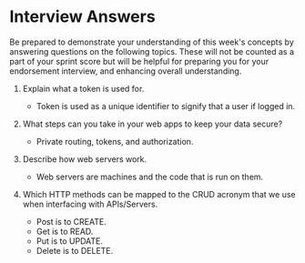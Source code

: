 # Interview Answers
Be prepared to demonstrate your understanding of this week's concepts by answering questions on the following topics. These will not be counted as a part of your sprint score but will be helpful for preparing you for your endorsement interview, and enhancing overall understanding.


1. Explain what a token is used for.
    - Token is used as a unique identifier to signify that a user if logged in.

2. What steps can you take in your web apps to keep your data secure?
    - Private routing, tokens, and authorization.

3. Describe how web servers work.
    - Web servers are machines and the code that is run on them.

4. Which HTTP methods can be mapped to the CRUD acronym that we use when interfacing with APIs/Servers.
    - Post is to CREATE.
    - Get is to READ.
    - Put is to UPDATE.
    - Delete is to DELETE.
